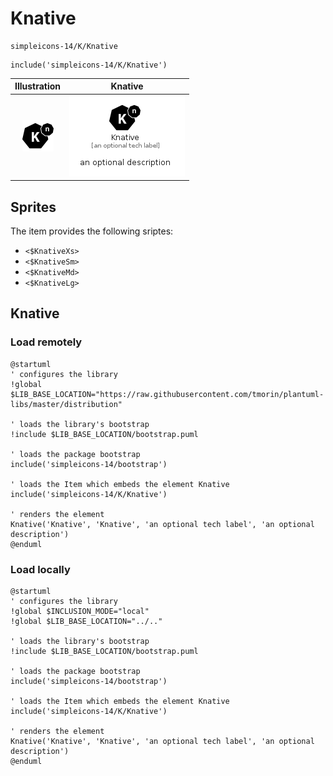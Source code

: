 # Knative


```text
simpleicons-14/K/Knative
```

```text
include('simpleicons-14/K/Knative')
```



| Illustration | Knative |
| :---: | :---: |
| ![illustration for Illustration](../../simpleicons-14/K/Knative.png) | ![illustration for Knative](../../simpleicons-14/K/Knative.Local.png) |



## Sprites
The item provides the following sriptes:

- `<$KnativeXs>`
- `<$KnativeSm>`
- `<$KnativeMd>`
- `<$KnativeLg>`





## Knative

### Load remotely
```plantuml
@startuml
' configures the library
!global $LIB_BASE_LOCATION="https://raw.githubusercontent.com/tmorin/plantuml-libs/master/distribution"

' loads the library's bootstrap
!include $LIB_BASE_LOCATION/bootstrap.puml

' loads the package bootstrap
include('simpleicons-14/bootstrap')

' loads the Item which embeds the element Knative
include('simpleicons-14/K/Knative')

' renders the element
Knative('Knative', 'Knative', 'an optional tech label', 'an optional description')
@enduml
```

### Load locally
```plantuml
@startuml
' configures the library
!global $INCLUSION_MODE="local"
!global $LIB_BASE_LOCATION="../.."

' loads the library's bootstrap
!include $LIB_BASE_LOCATION/bootstrap.puml

' loads the package bootstrap
include('simpleicons-14/bootstrap')

' loads the Item which embeds the element Knative
include('simpleicons-14/K/Knative')

' renders the element
Knative('Knative', 'Knative', 'an optional tech label', 'an optional description')
@enduml
```

